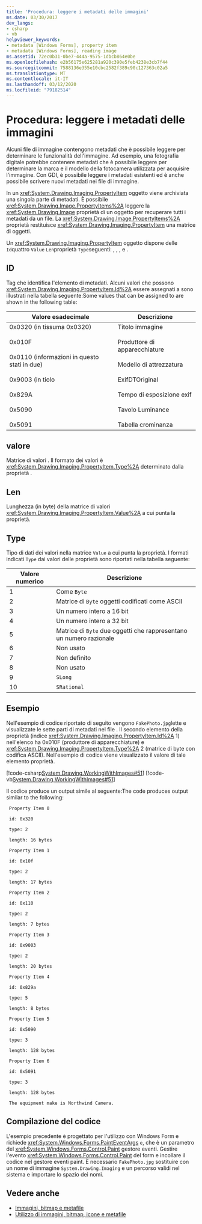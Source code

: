 ```yaml
---
title: 'Procedura: leggere i metadati delle immagini'
ms.date: 03/30/2017
dev_langs:
- csharp
- vb
helpviewer_keywords:
- metadata [Windows Forms], property item
- metadata [Windows Forms], reading image
ms.assetid: 72ec0b31-0be7-444a-9575-1dbcb864e0be
ms.openlocfilehash: e2b56175e625281a920c390e5feb4238e3cb7f44
ms.sourcegitcommit: 7588136e355e10cbc2582f389c90c127363c02a5
ms.translationtype: MT
ms.contentlocale: it-IT
ms.lasthandoff: 03/12/2020
ms.locfileid: "79182514"
---
```

# <a name="how-to-read-image-metadata"></a>Procedura: leggere i metadati delle immagini

Alcuni file di immagine contengono metadati che è possibile leggere per determinare le funzionalità dell'immagine. Ad esempio, una fotografia digitale potrebbe contenere metadati che è possibile leggere per determinare la marca e il modello della fotocamera utilizzata per acquisire l'immagine. Con GDI, è possibile leggere i metadati esistenti ed è anche possibile scrivere nuovi metadati nei file di immagine.

In un <xref:System.Drawing.Imaging.PropertyItem> oggetto viene archiviata una singola parte di metadati. È possibile <xref:System.Drawing.Image.PropertyItems%2A> leggere la <xref:System.Drawing.Image> proprietà di un oggetto per recuperare tutti i metadati da un file. La <xref:System.Drawing.Image.PropertyItems%2A> proprietà restituisce <xref:System.Drawing.Imaging.PropertyItem> una matrice di oggetti.

Un <xref:System.Drawing.Imaging.PropertyItem> oggetto dispone delle `Id`quattro `Value` `Len`proprietà `Type`seguenti: , , , e .

## <a name="id"></a>ID

Tag che identifica l'elemento di metadati. Alcuni valori che possono <xref:System.Drawing.Imaging.PropertyItem.Id%2A> essere assegnati a sono illustrati nella tabella seguente:Some values that can be assigned to are shown in the following table:

|Valore esadecimale|Descrizione|
|-----------------------|-----------------|
|0x0320 (in tissuma 0x0320)<br /><br /> 0x010F<br /><br /> 0x0110 (informazioni in questo stati in due)<br /><br /> 0x9003 (in tiolo<br /><br /> 0x829A<br /><br /> 0x5090<br /><br /> 0x5091|Titolo immagine<br /><br /> Produttore di apparecchiature<br /><br /> Modello di attrezzatura<br /><br /> ExifDTOriginal<br /><br /> Tempo di esposizione exif<br /><br /> Tavolo Luminance<br /><br /> Tabella crominanza|

## <a name="value"></a>valore

Matrice di valori . Il formato dei valori è <xref:System.Drawing.Imaging.PropertyItem.Type%2A> determinato dalla proprietà .

## <a name="len"></a>Len

Lunghezza (in byte) della matrice di valori <xref:System.Drawing.Imaging.PropertyItem.Value%2A> a cui punta la proprietà.

## <a name="type"></a>Type

Tipo di dati dei valori nella matrice `Value` a cui punta la proprietà. I formati indicati `Type` dai valori delle proprietà sono riportati nella tabella seguente:

|Valore numerico|Descrizione|
|-------------------|-----------------|
|1|Come `Byte`|
|2|Matrice di `Byte` oggetti codificati come ASCII|
|3|Un numero intero a 16 bit|
|4|Un numero intero a 32 bit|
|5|Matrice di `Byte` due oggetti che rappresentano un numero razionale|
|6|Non usato|
|7|Non definito|
|8|Non usato|
|9|`SLong`|
|10|`SRational`|

## <a name="example"></a>Esempio
  
Nell'esempio di codice riportato di seguito vengono `FakePhoto.jpg`lette e visualizzate le sette parti di metadati nel file . Il secondo elemento della proprietà (indice <xref:System.Drawing.Imaging.PropertyItem.Id%2A> 1) nell'elenco ha 0x010F (produttore di apparecchiature) e <xref:System.Drawing.Imaging.PropertyItem.Type%2A> 2 (matrice di byte con codifica ASCII). Nell'esempio di codice viene visualizzato il valore di tale elemento proprietà.

[!code-csharp[System.Drawing.WorkingWithImages#51](~/samples/snippets/csharp/VS_Snippets_Winforms/System.Drawing.WorkingWithImages/CS/Class1.cs#51)]
[!code-vb[System.Drawing.WorkingWithImages#51](~/samples/snippets/visualbasic/VS_Snippets_Winforms/System.Drawing.WorkingWithImages/VB/Class1.vb#51)]

Il codice produce un output simile al seguente:The code produces output similar to the following:

```output
 Property Item 0
  
 id: 0x320
  
 type: 2

 length: 16 bytes
  
 Property Item 1
  
 id: 0x10f
  
 type: 2
  
 length: 17 bytes
  
 Property Item 2
  
 id: 0x110
  
 type: 2
  
 length: 7 bytes
  
 Property Item 3
  
 id: 0x9003
  
 type: 2
  
 length: 20 bytes
  
 Property Item 4
  
 id: 0x829a
  
 type: 5
  
 length: 8 bytes
  
 Property Item 5
  
 id: 0x5090
  
 type: 3
  
 length: 128 bytes
  
 Property Item 6
  
 id: 0x5091
  
 type: 3
  
 length: 128 bytes
  
 The equipment make is Northwind Camera.
 ```

## <a name="compiling-the-code"></a>Compilazione del codice

L'esempio precedente è progettato per l'utilizzo con Windows Form e richiede <xref:System.Windows.Forms.PaintEventArgs> `e`, che è un parametro del <xref:System.Windows.Forms.Control.Paint> gestore eventi. Gestire l'evento <xref:System.Windows.Forms.Control.Paint> del form e incollare il codice nel gestore eventi paint. È necessario `FakePhoto.jpg` sostituire con un nome di immagine `System.Drawing.Imaging` e un percorso validi nel sistema e importare lo spazio dei nomi.

## <a name="see-also"></a>Vedere anche

- [Immagini, bitmap e metafile](images-bitmaps-and-metafiles.md)
- [Utilizzo di immagini, bitmap, icone e metafile](working-with-images-bitmaps-icons-and-metafiles.md)
